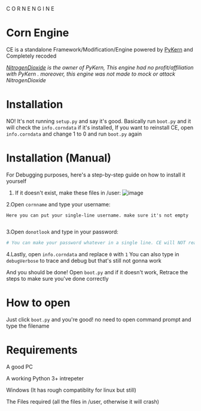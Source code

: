 C O R N  E N G I N E
 
 
# Corn Engine
CE is a standalone Framework/Modification/Engine powered by [PyKern](https://github.com/Kiffolisk/pykern) and Completely recoded

*[NitrogenDioxide](https://github.com/Kiffolisk) is the owner of PyKern, This engine had no profit/affiliation with PyKern .
moreover, this engine was not made to mock or attack NitrogenDioxide*
# Installation
NO! It's not running ```setup.py``` and say it's good.
Basically run ```boot.py``` and it will check the ```info.corndata``` if it's installed,
If you want to reinstall CE, open ```info.corndata``` and change 1 to 0 and run ```boot.py``` again
# Installation (Manual)
For Debugging purposes, here's a step-by-step guide on how to install it yourself

1. If it doesn't exist, make these files in /user:
![image](https://user-images.githubusercontent.com/86628069/147412314-29edb19a-47b3-4e10-94b9-b17b8ba4c40e.png)

2.Open ```cornname``` and type your username:
```
Here you can put your single-line username. make sure it's not empty


```

3.Open ```donotlook``` and type in your password:

```Python
# You can make your password whatever in a single line. CE will NOT read anymore lines
```
4.Lastly, open ```info.corndata``` and replace ```0``` with `1`
You can also type in ```debugVerbose``` to trace and debug but that's still not gonna work

And you should be done! Open `boot.py` and if it doesn't work, Retrace the steps to make sure you've done correctly
# How to open
Just click ```boot.py``` and you're good! no need to open command prompt and type the filename

# Requirements

A good PC

A working Python 3+ intrepeter

Windows (It has rough compatiblity for linux but still)

The Files required (all the files in /user, otherwise it will crash)


